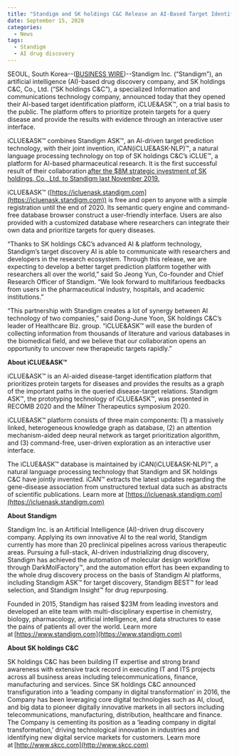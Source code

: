 ```yaml
---
title: "Standigm and SK holdings C&C Release an AI-Based Target Identification Platform, iCLUE&ASK™, to Accelerate Drug Discovery Process"
date: September 15, 2020
categories:
  - News
tags:
  - Standigm
  - AI drug discovery
---
```


SEOUL, South Korea--([BUSINESS WIRE](https://www.businesswire.com/portal/site/home))--Standigm Inc. (“Standigm”), an artificial intelligence (AI)-based drug discovery company, and SK holdings C&C, Co., Ltd. (“SK holdings C&C”), a specialized Information and communications technology company, announced today that they opened their AI-based target identification platform, iCLUE&ASK™, on a trial basis to the public. The platform offers to prioritize protein targets for a query disease and provide the results with evidence through an interactive user interface. 

iCLUE&ASK™ combines Standigm ASK™, an AI-driven target prediction technology, with their joint invention, iCAN(iCLUE&ASK-NLP)™, a natural language processing technology on top of SK holdings C&C’s iCLUE™, a platform for AI-based pharmaceutical research. It is the first successful result of their collaboration [after the $8M strategic investment of SK holdings, Co., Ltd. to Standigm last November 2019.](https://www.bioworld.com/articles/431257-head-sk-invests-in-standigm-for-ai-based-drug-development?v=preview) 

iCLUE&ASK™ ([https://icluenask.standigm.com](https://icluenask.standigm.com)) is free and open to anyone with a simple registration until the end of 2020. Its semantic query engine and command-free database browser construct a user-friendly interface. Users are also provided with a customized database where researchers can integrate their own data and prioritize targets for query diseases. 

“Thanks to SK holdings C&C’s advanced AI & platform technology, Standigm’s target discovery AI is able to communicate with researchers and developers in the research ecosystem. Through this release, we are expecting to develop a better target prediction platform together with researchers all over the world,” said So Jeong Yun, Co-founder and Chief Research Officer of Standigm. “We look forward to multifarious feedbacks from users in the pharmaceutical industry, hospitals, and academic institutions.” 

“This partnership with Standigm creates a lot of synergy between AI technology of two companies,” said Dong-June Yoon, SK holdings C&C’s leader of Healthcare Biz. group. “iCLUE&ASK™ will ease the burden of collecting information from thousands of literature and various databases in the biomedical field, and we believe that our collaboration opens an opportunity to uncover new therapeutic targets rapidly.” 

**About iCLUE&ASK™** 

iCLUE&ASK™ is an AI-aided disease-target identification platform that prioritizes protein targets for diseases and provides the results as a graph of the important paths in the queried disease-target relations. Standigm ASK™, the prototyping technology of iCLUE&ASK™, was presented in RECOMB 2020 and the Milner Therapeutics symposium 2020. 

iCLUE&ASK™ platform consists of three main components: (1) a massively linked, heterogeneous knowledge graph as database, (2) an attention mechanism-aided deep neural network as target prioritization algorithm, and (3) command-free, user-driven exploration as an interactive user interface. 

The iCLUE&ASK™ database is maintained by iCAN(iCLUE&ASK-NLP)™, a natural language processing technology that Standigm and SK holdings C&C have jointly invented. iCAN™ extracts the latest updates regarding the gene-disease association from unstructured textual data such as abstracts of scientific publications. Learn more at [​https://icluenask.standigm.com](https://icluenask.standigm.com) 

**About Standigm** 

Standigm Inc. is an Artificial Intelligence (AI)-driven drug discovery company. Applying its own innovative AI to the real world, Standigm currently has more than 20 preclinical pipelines across various therapeutic areas. Pursuing a full-stack, AI-driven industrializing drug discovery, Standigm has achieved the automation of molecular design workflow through DarkMolFactory™, and the automation effort has been expanding to the whole drug discovery process on the basis of Standigm AI platforms, including Standigm ASK™ for target discovery, Standigm BEST™ for lead selection, and Standigm Insight™ for drug repurposing. 

Founded in 2015, Standigm has raised $23M from leading investors and developed an elite team with multi-disciplinary expertise in chemistry, biology, pharmacology, artificial intelligence, and data structures to ease the pains of patients all over the world. Learn more at [https://www.standigm.com](https://www.standigm.com) 

**About SK holdings C&C** 

SK holdings C&C has been building IT expertise and strong brand awareness with extensive track record in executing IT and ITS projects across all business areas including telecommunications, finance, manufacturing and services. Since SK holdings C&C announced transfiguration into a ‘leading company in digital transformation’ in 2016, the Company has been leveraging core digital technologies such as AI, cloud, and big data to pioneer digitally innovative markets in all sectors including telecommunications, manufacturing, distribution, healthcare and finance. The Company is cementing its position as a ‘leading company in digital transformation,’ driving technological innovation in industries and identifying new digital service markets for customers. Learn more at [http://www.skcc.com](http://www.skcc.com) 